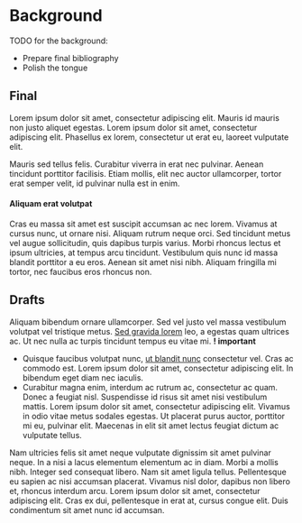 # Background

TODO for the background:

- Prepare final bibliography
- Polish the tongue


## Final

Lorem ipsum dolor sit amet, consectetur adipiscing elit. Mauris id mauris non justo aliquet egestas. Lorem ipsum dolor sit amet, consectetur adipiscing elit. Phasellus ex lorem, consectetur ut erat eu, laoreet vulputate elit. 

Mauris sed tellus felis. Curabitur viverra in erat nec pulvinar. Aenean tincidunt porttitor facilisis. Etiam mollis, elit nec auctor ullamcorper, tortor erat semper velit, id pulvinar nulla est in enim.

#### Aliquam erat volutpat

Cras eu massa sit amet est suscipit accumsan ac nec lorem. Vivamus at cursus nunc, ut ornare nisi. Aliquam rutrum neque orci. Sed tincidunt metus vel augue sollicitudin, quis dapibus turpis varius. Morbi rhoncus lectus et ipsum ultricies, at tempus arcu tincidunt. Vestibulum quis nunc id massa blandit porttitor a eu eros. Aenean sit amet nisi nibh. Aliquam fringilla mi tortor, nec faucibus eros rhoncus non.


## Drafts

Aliquam bibendum ornare ullamcorper. Sed vel justo vel massa vestibulum volutpat vel tristique metus. <u>Sed gravida lorem</u> leo, a egestas quam ultrices ac. Ut nec nulla ac turpis tincidunt tempus eu vitae mi. **! important**

- Quisque faucibus volutpat nunc, <u>ut blandit nunc</u> consectetur vel. Cras ac commodo est. Lorem ipsum dolor sit amet, consectetur adipiscing elit. In bibendum eget diam nec iaculis. 
- Curabitur magna enim, interdum ac rutrum ac, consectetur ac quam. Donec a feugiat nisl. Suspendisse id risus sit amet nisi vestibulum mattis. Lorem ipsum dolor sit amet, consectetur adipiscing elit. Vivamus in odio vitae metus sodales egestas. Ut placerat purus auctor, porttitor mi eu, pulvinar elit. Maecenas in elit sit amet lectus feugiat dictum ac vulputate tellus.

Nam ultricies felis sit amet neque vulputate dignissim sit amet pulvinar neque. In a nisi a lacus elementum elementum ac in diam. Morbi a mollis nibh. Integer sed consequat libero. Nam sit amet ligula tellus. Pellentesque eu sapien ac nisi accumsan placerat. Vivamus nisl dolor, dapibus non libero et, rhoncus interdum arcu. Lorem ipsum dolor sit amet, consectetur adipiscing elit. Cras ex dui, pellentesque in erat at, cursus congue elit. Duis condimentum sit amet nunc id accumsan.